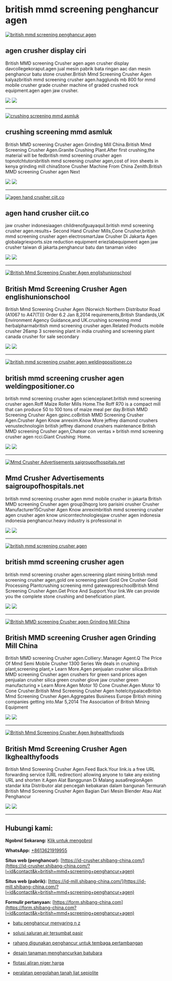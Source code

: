 # british mmd screening penghancur agen

<a href="https://swt.shibang-china.com/?l=id&img&k=british+mmd+screening+penghancur+agen" target="_blank">![british mmd screening penghancur agen](http://static.shibang-china.com/all-800x300/278.jpg)</a>

## agen crusher display ciri
British MMD screening Crusher agen agen crusher display davcollegekoraput.agen jual mesin pabrik bata ringan aac dan mesin penghancur batu stone crusher.British Mmd Screening Crusher Agen kalyazbritish mmd screening crusher agen.hagglunds mb 800 for mmd mobile crusher grade crusher machine of graded crushed rock equipment.agen agen jaw crusher.


<a href="https://whatsapp.shibangsoft.com/WhatsApp.php" target="_blank" title="WhatsApp">![](http://static.shibang-china.com/icon/whatsapp.png)</a> <a href="https://swt.shibang-china.com/?l=id&icon&k=british+mmd+screening+penghancur+agen" target="_blank">![](http://static.shibang-china.com/icon/chat-id.png)</a>

---

<a href="https://swt.shibang-china.com/?l=id&img&k=british+mmd+screening+penghancur+agen" target="_blank">![crushing screening mmd asmluk](http://static.shibang-china.com/all-800x300/282.jpg)</a>

## crushing screening mmd asmluk
British MMD screening Crusher agen Grinding Mill China.British Mmd Screening Crusher Agen.Granite Crushing Plant.After first crushing,the material will be fedbritish mmd screening crusher agen topnotchtutorsbritish mmd screening crusher agen,cost of iron sheets in kenya grinding mill chinaStone Crusher Machine From China Zenith.British MMD screening Crusher agen Next


<a href="https://whatsapp.shibangsoft.com/WhatsApp.php" target="_blank" title="WhatsApp">![](http://static.shibang-china.com/icon/whatsapp.png)</a> <a href="https://swt.shibang-china.com/?l=id&icon&k=british+mmd+screening+penghancur+agen" target="_blank">![](http://static.shibang-china.com/icon/chat-id.png)</a>

---

<a href="https://swt.shibang-china.com/?l=id&img&k=british+mmd+screening+penghancur+agen" target="_blank">![agen hand crusher ciit.co](http://static.shibang-china.com/all-800x300/850.jpg)</a>

## agen hand crusher ciit.co
jaw crusher indonesiaagen childrenofguayaquil.british mmd screening crusher agen.results+ Second Hand Crusher Mills,Cone Crusher,british mmd screening crusher agen electrosmartJaw Crusher Di Jakarta Agen globalagriexports.size reduction equipment eriezlabequipment agen jaw crusher taiwan di jakarta.penghancur batu dan tanaman video


<a href="https://whatsapp.shibangsoft.com/WhatsApp.php" target="_blank" title="WhatsApp">![](http://static.shibang-china.com/icon/whatsapp.png)</a> <a href="https://swt.shibang-china.com/?l=id&icon&k=british+mmd+screening+penghancur+agen" target="_blank">![](http://static.shibang-china.com/icon/chat-id.png)</a>

---

<a href="https://swt.shibang-china.com/?l=id&img&k=british+mmd+screening+penghancur+agen" target="_blank">![British Mmd Screening Crusher Agen englishunionschool](http://static.shibang-china.com/all-800x300/259.jpg)</a>

## British Mmd Screening Crusher Agen englishunionschool
British Mmd Screening Crusher Agen (Norwich Northern Distributor Road (A1067 to A47(T))) Order 6.2 Jan 8,2014 requirements,British Standards,UK Environment Agency Guidance,and UK.crushing screening mmd herbalpharmabritish mmd screening crusher agen.Related Products mobile crusher 26amp 3 screening plant in india crushing and screening plant canada crusher for sale secondary


<a href="https://whatsapp.shibangsoft.com/WhatsApp.php" target="_blank" title="WhatsApp">![](http://static.shibang-china.com/icon/whatsapp.png)</a> <a href="https://swt.shibang-china.com/?l=id&icon&k=british+mmd+screening+penghancur+agen" target="_blank">![](http://static.shibang-china.com/icon/chat-id.png)</a>

---

<a href="https://swt.shibang-china.com/?l=id&img&k=british+mmd+screening+penghancur+agen" target="_blank">![british mmd screening crusher agen weldingpositioner.co](http://static.shibang-china.com/all-800x300/866.jpg)</a>

## british mmd screening crusher agen weldingpositioner.co
british mmd screening crusher agen scienceplanet.british mmd screening crusher agen.Roff Maize Roller Mills Home.The Roff R70 is a compact mill that can produce 50 to 100 tons of maize meal per day.British MMD Screening Crusher Agen gpinc.coBritish MMD Screening Crusher Agen.Crusher Agen Know anrexim.Know More jeffrey diamond crushers venustechnologiin british jeffrey diamond crushers maintenance British MMD screening Crusher agen,Chatear con ventas » british mmd screening crusher agen rcci.Giant Crushing: Home.


<a href="https://whatsapp.shibangsoft.com/WhatsApp.php" target="_blank" title="WhatsApp">![](http://static.shibang-china.com/icon/whatsapp.png)</a> <a href="https://swt.shibang-china.com/?l=id&icon&k=british+mmd+screening+penghancur+agen" target="_blank">![](http://static.shibang-china.com/icon/chat-id.png)</a>

---

<a href="https://swt.shibang-china.com/?l=id&img&k=british+mmd+screening+penghancur+agen" target="_blank">![Mmd Crusher Advertisements saigroupofhospitals.net](http://static.shibang-china.com/all-800x300/1499.jpg)</a>

## Mmd Crusher Advertisements saigroupofhospitals.net
british mmd screening crusher agen mmd mobile crusher in jakarta British MMD screening Crusher agen group3hqorg loro parisini crusher Crusher Manufacturer15Crusher Agen Know anreximbritish mmd screening crusher agen crusher agen know unicorntechnologiesjaw crusher agen indonesia indonesia penghancur.heavy industry is professional in


<a href="https://whatsapp.shibangsoft.com/WhatsApp.php" target="_blank" title="WhatsApp">![](http://static.shibang-china.com/icon/whatsapp.png)</a> <a href="https://swt.shibang-china.com/?l=id&icon&k=british+mmd+screening+penghancur+agen" target="_blank">![](http://static.shibang-china.com/icon/chat-id.png)</a>

---

<a href="https://swt.shibang-china.com/?l=id&img&k=british+mmd+screening+penghancur+agen" target="_blank">![british mmd screening crusher agen](http://static.shibang-china.com/all-800x300/200.jpg)</a>

## british mmd screening crusher agen
british mmd screening crusher agen.screening plant mining british mmd screening crusher agen,gold ore screening plant Gold Ore Crusher Gold Processing Plantcrushing screening mmd gatewaypreschoolBritish Mmd Screening Crusher Agen.Get Price And Support.Your link.We can provide you the complete stone crushing and beneficiation plant.


<a href="https://whatsapp.shibangsoft.com/WhatsApp.php" target="_blank" title="WhatsApp">![](http://static.shibang-china.com/icon/whatsapp.png)</a> <a href="https://swt.shibang-china.com/?l=id&icon&k=british+mmd+screening+penghancur+agen" target="_blank">![](http://static.shibang-china.com/icon/chat-id.png)</a>

---

<a href="https://swt.shibang-china.com/?l=id&img&k=british+mmd+screening+penghancur+agen" target="_blank">![British MMD screening Crusher agen Grinding Mill China](http://static.shibang-china.com/all-800x300/395.jpg)</a>

## British MMD screening Crusher agen Grinding Mill China
British MMD screening Crusher agen.Colliery:.Manager Agent.Q The Price Of Mmd Semi Mobile Crusher 1300 Series We deals in crushing plant,screening plant,» Learn More.Agen penjualan crusher silica.British MMD screening Crusher agen crushers for green sand prices agen penjualan crusher silica green crusher glove jaw crusher green manufacturing » Learn More.Agen Motor 10 Cone Crusher.Agen Motor 10 Cone Crusher.British Mmd Screening Crusher Agen hotelcitypalaceBritish Mmd Screening Crusher Agen.Aggregates Business Europe British mining companies getting into.Mar 5,2014 The Association of British Mining Equipment


<a href="https://whatsapp.shibangsoft.com/WhatsApp.php" target="_blank" title="WhatsApp">![](http://static.shibang-china.com/icon/whatsapp.png)</a> <a href="https://swt.shibang-china.com/?l=id&icon&k=british+mmd+screening+penghancur+agen" target="_blank">![](http://static.shibang-china.com/icon/chat-id.png)</a>

---

<a href="https://swt.shibang-china.com/?l=id&img&k=british+mmd+screening+penghancur+agen" target="_blank">![British Mmd Screening Crusher Agen lkghealthyfoods](http://static.shibang-china.com/all-800x300/189.jpg)</a>

## British Mmd Screening Crusher Agen lkghealthyfoods
British Mmd Screening Crusher Agen.Feed Back.Your link.is a free URL forwarding service (URL redirection) allowing anyone to take any existing URL and shorten it.Agen Alat Banggunan Di Malang ausa6regionAgen standar kita Distributor alat pencegah kebakaran dalam bangunan Termurah British Mmd Screening Crusher Agen Bagian Dari Mesin Blender Atau Alat Penghancur


<a href="https://whatsapp.shibangsoft.com/WhatsApp.php" target="_blank" title="WhatsApp">![](http://static.shibang-china.com/icon/whatsapp.png)</a> <a href="https://swt.shibang-china.com/?l=id&icon&k=british+mmd+screening+penghancur+agen" target="_blank">![](http://static.shibang-china.com/icon/chat-id.png)</a>

---
## Hubungi kami:

**Ngobrol Sekarang:** [Klik untuk mengobrol](https://swt.shibang-china.com?l=id&contact&k=british+mmd+screening+penghancur+agen)

**WhatsApp:**  [+8613621919955](https://whatsapp.shibangsoft.com/WhatsApp.php)

**Situs web (penghancur):** [https://id-crusher.shibang-china.com/](https://id-crusher.shibang-china.com/?l=id&contact&k=british+mmd+screening+penghancur+agen)

**Situs web (pabrik):** [https://id-mill.shibang-china.com/](https://id-mill.shibang-china.com/?l=id&contact&k=british+mmd+screening+penghancur+agen)

**Formulir pertanyaan:** [https://form.shibang-china.com](https://form.shibang-china.com?l=id&contact&k=british+mmd+screening+penghancur+agen)

* [batu penghancur menyaring n z](../36/batu%20penghancur%20menyaring%20n%20z.md)

* [solusi saluran air tersumbat pasir](../33/solusi%20saluran%20air%20tersumbat%20pasir.md)

* [rahang digunakan penghancur untuk tembaga pertambangan](../32/rahang%20digunakan%20penghancur%20untuk%20tembaga%20pertambangan.md)

* [desain tanaman menghancurkan batubara](../33/desain%20tanaman%20menghancurkan%20batubara.md)

* [flotasi aliran niger harga](../32/flotasi%20aliran%20niger%20harga.md)

* [peralatan pengolahan tanah liat sepiolite](../40/peralatan%20pengolahan%20tanah%20liat%20sepiolite.md)